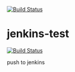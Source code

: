 [![Build Status](http://ec2-3-141-185-217.us-east-2.compute.amazonaws.com/buildStatus/icon?job=jenkins_embed)](http://ec2-3-141-185-217.us-east-2.compute.amazonaws.com/job/jenkins_embed/)
# jenkins-test

[![Build Status](http://ec2-3-141-185-217.us-east-2.compute.amazonaws.com/buildStatus/icon?job=jenkins-git-intigration)](http://ec2-3-141-185-217.us-east-2.compute.amazonaws.com/job/jenkins-git-intigration/)

push to jenkins
